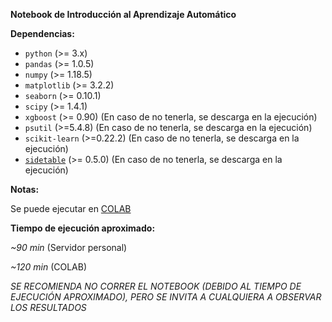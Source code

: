 **Notebook de Introducción al Aprendizaje Automático**

**Dependencias:**

* ``python`` (>= 3.x)
* ``pandas`` (>= 1.0.5)
* ``numpy`` (>= 1.18.5)
* ``matplotlib`` (>= 3.2.2)
* ``seaborn`` (>= 0.10.1)
* ``scipy`` (>= 1.4.1)
* ``xgboost`` (>= 0.90) (En caso de no tenerla, se descarga en la ejecución)
* ``psutil`` (>=5.4.8) (En caso de no tenerla, se descarga en la ejecución)
* ``scikit-learn`` (>=0.22.2) (En caso de no tenerla, se descarga en la ejecución)
* [``sidetable``](https://github.com/chris1610/sidetable) (>= 0.5.0) (En caso de no tenerla, se descarga en la ejecución)


**Notas:**

Se puede ejecutar en [COLAB](https://colab.research.google.com/github/Gianuzzi/Ausentismo-DD2020-Final/blob/master/Notebooks/Intro_al_Aprend_Autom/Practico.ipynb)

**Tiempo de ejecución aproximado:**

_~90 min_ (Servidor personal)

_~120 min_ (COLAB)

_SE RECOMIENDA NO CORRER EL NOTEBOOK (DEBIDO AL TIEMPO DE EJECUCIÓN APROXIMADO), PERO SE INVITA A CUALQUIERA A OBSERVAR LOS RESULTADOS_

